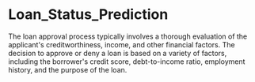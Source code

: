 # Loan_Status_Prediction
The loan approval process typically involves a thorough evaluation of the applicant's creditworthiness, income, and other financial factors. The decision to approve or deny a loan is based on a variety of factors, including the borrower's credit score, debt-to-income ratio, employment history, and the purpose of the loan.
